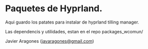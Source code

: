 # Paquetes de Hyprland.

Aqui guardo los patates para instalar de hyprland tilling manager.

Las dependencis y utilidades, estan en el repo packages_wcomun/

Javier Aragones (javaragones@gmail.com)

